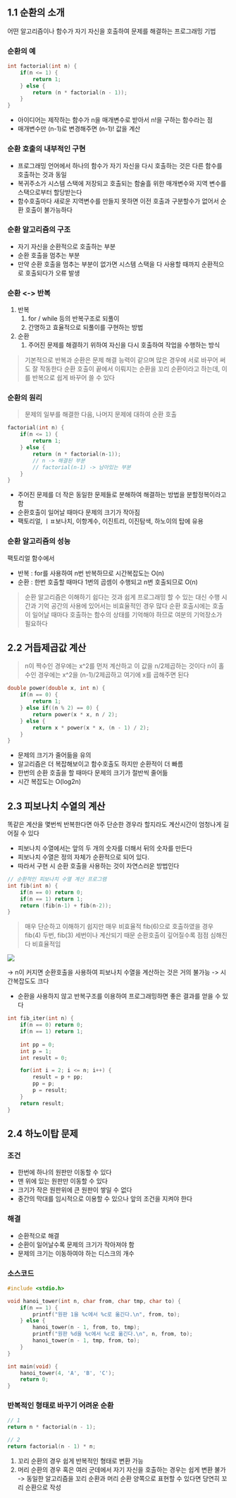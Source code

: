 ## 1.1 순환의 소개
어떤 알고리즘이나 함수가 자기 자신을 호출하여 문제를 해결하는 프로그래밍 기법
### 순환의 예
```C
int factorial(int n) {
	if(n <= 1) {
		return 1;
	} else {
		return (n * factorial(n - 1));
	}
}
```
- 아이디어는 제작하는 함수가 n을 매개변수로 받아서 n!을 구하는 함수라는 점
- 매개변수만 (n-1)로 변경해주면 (n-1)! 값을 계산
### 순환 호출의 내부적인 구현
- 프로그래밍 언어에서 하나의 함수가 자기 자신을 다시 호출하는 것은 다른 함수를 호출하는 것과 동일
- 복귀주소가 시스템 스택에 저장되고 호출되는 함술흘 위한 매개변수와 지역 변수를 스택으로부터 할당받는다
- 함수호출마다 새로운 지역변수를 만들지 못하면 이전 호출과 구분할수가 없어서 순환 호출이 불가능하다
### 순환 알고리즘의 구조
- 자기 자신을 순환적으로 호출하는 부분
- 순환 호출을 멈추는 부분
- 만약 순환 호출을 멈추는 부분이 없가면 시스템 스택을 다 사용할 때까지 순환적으로 호출되다가 오류 발생
### 순환 <-> 반복
1. 반복
	1. for / while 등의 반복구조로 되풀이
	2. 간명하고 효율적으로 되풀이를 구현하는 방법
2. 순환
	1. 주어진 문제를 해결하기 위하여 자신을 다시 호출하여 작업을 수행하는 방식
> 기본적으로 반복과 순환은 문제 해결 능력이 같으며
> 많은 경우에 서로 바꾸어 써도 잘 작동한다
> 순환 호출이 끝에서 이뤄지는 순환을 꼬리 순환이라고 하는데, 이를 반복으로 쉽게 바꾸어 쓸 수 있다
### 순환의 원리
> 문제의 일부를 해결한 다음, 나머지 문제에 대하여 순환 호출

```C
factorial(int n) {
	if(n <= 1) {
		return 1;
	} else {
		return (n * factorial(n-1));
		// n -> 해결된 부분
		// factorial(n-1) -> 남아있는 부분
	}
}
```
- 주어진 문제를 더 작은 동일한 문제들로 분해하여 해결하는 방법을 분할정복이라고 함
- 순환호출이 일어날 때마다 문제의 크기가 작아짐
- 팩토리얼, ㅣㅍ보나치, 이항계수, 이진트리, 이진탐색, 하노이의 탑에 유용
### 순환 알고리즘의 성능
팩토리얼 함수에서
- 반복 : for를 사용하여 n번 반복하므로 시간복잡도는 O(n)
- 순환 : 한번 호출할 때마다 1번의 곱셈이 수행되고 n번 호출되므로 O(n)
> 순환 알고리즘은 이해하기 쉽다는 것과 쉽게 프로그래밍 할 수 있는 대신 수행 시간과 기억 공간의 사용에 있어서는 비효율적인 경우 많다
> 순환 호출시에는 호출이 일어날 때마다 호출하는 함수의 상태를 기억해야 하므로 여분의 기억장소가 필요하다
## 2.2 거듭제곱값 계산
> n이 짝수인 경우에는 x^2를 먼저 계산하고 이 값을 n/2제곱하는 것이다
> n이 홀수인 경우에는 x^2을 (n-1)/2제곱하고 여기에 x를 곱해주면 된다
```C
double power(double x, int n) {
	if(n == 0) {
		return 1;
	} else if((n % 2) == 0) {
		return power(x * x, n / 2);
	} else {
		return x * power(x * x, (n - 1) / 2);
	}
}
```
- 문제의 크기가 줄어듦을 유의
- 알고리즘은 더 복잡해보이고 함수호출도 하지만 순환적이 더 빠름
- 한번의 순환 호출을 할 때마다 문제의 크기가 절반씩 줄어듦
- 시간 복잡도는 O(log2n)
## 2.3 피보나치 수열의 계산
똑같은 계산을 몇번씩 반복한다면 아주 단순한 경우라 할지라도 계산시간이 엄청나게 길어질 수 있다
- 피보나치 수열에서는 앞의 두 개의 숫자를 더해서 뒤의 숫자를 만든다
- 피보나치 수열은 정의 자체가 순환적으로 되어 있다.
- 따라서 구현 시 순환 호출을 사용하는 것이 자연스러운 방법인다
```C
// 순환적인 피보나치 수열 계산 프로그램
int fib(int n) {
	if(n == 0) return 0;
	if(n == 1) return 1;
	return (fib(n-1) + fib(n-2));
}
```
> 매우 단순하고 이해하기 쉽지만 매우 비효율적
> fib(6)으로 호출하였을 경우 fib(4) 두번, fib(3) 세번이나 계산되기 때문
> 순환호출이 깊어질수록 점점 심해진다
> 비효율적임

![](https://blog.kakaocdn.net/dn/uD2yY/btra4XZMw5u/vMemLr9QZgv3POuYO2OpT1/img.png)

-> n이 커지면 순환호출을 사용하여 피보나치 수열을 계산하는 것은 거의 불가능
-> 시간복잡도도 크다

- 순환을 사용하지 않고 반복구조를 이용하여 프로그래밍하면 좋은 결과를 얻을 수 있다
```C
int fib_iter(int n) {
	if(n == 0) return 0;
	if(n == 1) return 1;
	
	int pp = 0;
	int p = 1;
	int result = 0;

	for(int i = 2; i <= n; i++) {
		result = p + pp;
		pp = p;
		p = result;
	}
	return result;
}
```
## 2.4 하노이탑 문제
### 조건
- 한번에 하나의 원판만 이동할 수 있다
- 맨 위에 있는 원판만 이동할 수 있다
- 크기가 작은 원판위에 큰 원판이 쌓일 수 없다
- 중간의 막대를 임시적으로 이용할 수 있으나 앞의 조건을 지켜야 한다
### 해결
- 순환적으로 해결
- 순환이 일어날수록 문제의 크기가 작아져야 함
- 문제의 크기는 이동하여야 하는 디스크의 개수
### 소스코드
```C
#include <stdio.h>

void hanoi_tower(int n, char from, char tmp, char to) {
	if(n == 1) {
		printf("원판 1을 %c에서 %c로 옮긴다.\n", from, to);
	} else {
		hanoi_tower(n - 1, from, to, tmp);
		printf("원판 %d을 %c에서 %c로 옮긴다.\n", n, from, to);
		hanoi_tower(n - 1, tmp, from, to);
	}
}

int main(void) {
	hanoi_tower(4, 'A', 'B', 'C');
	return 0;
}
```
### 반복적인 형태로 바꾸기 어려운 순환
```C
// 1
return n * factorial(n - 1);

// 2
return factorial(n - 1) * n;
```
1. 꼬리 순환의 경우 쉽게 반복적인 형태로 변환 가능
2. 머리 순환의 경우 혹은 여러 군데에서 자기 자신을 호출하는 경우는 쉽게 변환 불가
-> 동일한 알고리즘을 꼬리 순환과 머리 순환 양쪽으로 표현할 수 있다면 당연히 꼬리 순환으로 작성